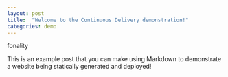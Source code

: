```yaml
---
layout: post
title:  "Welcome to the Continuous Delivery demonstration!"
categories: demo
---
```


fonality

This is an example post that you can make using Markdown to demonstrate a website being statically generated and deployed!
